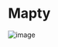 # Mapty
![image](https://user-images.githubusercontent.com/93324684/173568531-0888a039-3f9c-4bbf-a62a-67539c7c3d66.png)

